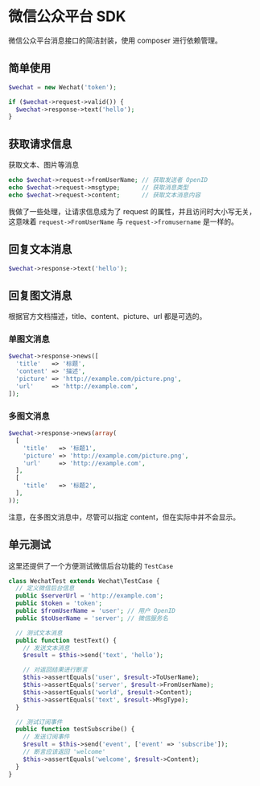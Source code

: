微信公众平台 SDK
==============
微信公众平台消息接口的简洁封装，使用 composer 进行依赖管理。

简单使用
-------

```php
$wechat = new Wechat('token');

if ($wechat->request->valid()) {
  $wechat->response->text('hello');
}
```

获取请求信息
----------
获取文本、图片等消息

```php
echo $wechat->request->fromUserName; // 获取发送者 OpenID
echo $wechat->request->msgtype;      // 获取消息类型
echo $wechat->request->content;      // 获取文本消息内容
```

我做了一些处理，让请求信息成为了 request 的属性，并且访问时大小写无关，这意味着 `request->FromUserName` 与 `request->fromusername` 是一样的。

回复文本消息
----------

```php
$wechat->response->text('hello');
```

回复图文消息
----------
根据官方文档描述，title、content、picture、url 都是可选的。

### 单图文消息

```php
$wechat->response->news([
  'title'   => '标题',
  'content' => '描述',
  'picture' => 'http://example.com/picture.png',
  'url'     => 'http://example.com',
]);
```

### 多图文消息

```php
$wechat->response->news(array(
  [
    'title'   => '标题1',
    'picture' => 'http://example.com/picture.png',
    'url'     => 'http://example.com',
  ],
  [
    'title'   => '标题2',
  ],
));
```

注意，在多图文消息中，尽管可以指定 content，但在实际中并不会显示。

单元测试
-------
这里还提供了一个方便测试微信后台功能的 `TestCase`

```php
class WechatTest extends Wechat\TestCase {
  // 定义微信后台信息
  public $serverUrl = 'http://example.com';
  public $token = 'token';
  public $fromUserName = 'user'; // 用户 OpenID
  public $toUserName = 'server'; // 微信服务名

  // 测试文本消息
  public function testText() {
    // 发送文本消息
    $result = $this->send('text', 'hello');

    // 对返回结果进行断言
    $this->assertEquals('user', $result->ToUserName);
    $this->assertEquals('server', $result->FromUserName);
    $this->assertEquals('world', $result->Content);
    $this->assertEquals('text', $result->MsgType);
  }

  // 测试订阅事件
  public function testSubscribe() {
    // 发送订阅事件
    $result = $this->send('event', ['event' => 'subscribe']);
    // 断言应该返回 'welcome'
    $this->assertEquals('welcome', $result->Content);
  }
}
```
